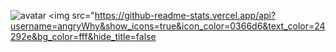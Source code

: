 
![avatar]([http://baidu.com/pic/doge.png](https://github-readme-stats.vercel.app/api?username=angryWhy&show_icons=true&icon_color=0366d6&text_color=24292e&bg_color=fff&hide_title=false))
<img src="https://github-readme-stats.vercel.app/api?username=angryWhy&show_icons=true&icon_color=0366d6&text_color=24292e&bg_color=fff&hide_title=false


